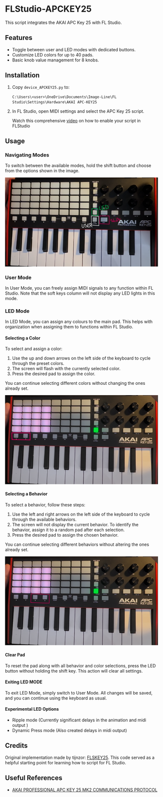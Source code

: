 # FLStudio-APCKEY25

This script integrates the AKAI APC Key 25 with FL Studio.

## Features
- Toggle between user and LED modes with dedicated buttons.
- Customize LED colors for up to 40 pads.
- Basic knob value management for 8 knobs.

## Installation
1. Copy `device_APCKEY25.py` to:

    `C:\Users\<user>\OneDrive\Documents\Image-Line\FL Studio\Settings\Hardware\AKAI APC-KEY25`

2. In FL Studio, open MIDI settings and select the APC Key 25 script.
    
    Watch this comprehensive [video](https://www.youtube.com/watch?v=jZ-DGqriX-c) on how to enable your script in FLStudio

## Usage
### Navigating Modes
To switch between the available modes, hold the shift button and choose from the options shown in the image.

![Shift Modes Image](./Images/Shift-Modes.png "Shift Modes")

### User Mode
In User Mode, you can freely assign MIDI signals to any function within FL Studio. Note that the soft keys column will not display any LED lights in this mode.

### LED Mode
In LED Mode, you can assign any colours to the main pad. This helps with organization when assigning them to functions within FL Studio. 

#### Selecting a Color

To select and assign a color:
1. Use the up and down arrows on the left side of the keyboard to cycle through the preset colors.
2. The screen will flash with the currently selected color.
3. Press the desired pad to assign the color.

You can continue selecting different colors without changing the ones already set.


![Color Cycling](./Images/Color_Cycling.png "Color Cycling")

#### Selecting a Behavior
To select a behavior, follow these steps:

1. Use the left and right arrows on the left side of the keyboard to cycle through the available behaviors.
2. The screen will not display the current behavior. To identify the behavior, assign it to a random pad after each selection.
3. Press the desired pad to assign the chosen behavior.

You can continue selecting different behaviors without altering the ones already set.

![Pattern Selection](./Images/Pattern_Selection.png "Pattern Selection")

#### Clear Pad
To reset the pad along with all behavior and color selections, press the LED button without holding the shift key. This action will clear all settings.


#### Exiting LED MODE 
To exit LED Mode, simply switch to User Mode. All changes will be saved, and you can continue using the keyboard as usual.

#### Experimental LED Options
- Ripple mode (Currently significant delays in the animation and midi output ) 
- Dynamic Press mode (Also created delays in midi output)


## Credits
Original implementation made by tijnzor: [FLSKEY25](https://github.com/tijnzor/FLSKEY25). 
This code served as a helpful starting point for learning how to script for FL Studio. 

## Useful References 
- [AKAI PROFESSIONAL APC KEY 25 MK2
COMMUNICATIONS PROTOCOL](https://cdn.inmusicbrands.com/akai/attachments/APC%20Key%2025%20mk2%20-%20Communication%20Protocol%20-%20v1.0.pdf)